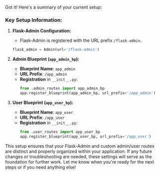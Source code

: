 Got it! Here's a summary of your current setup:

### Key Setup Information:

1. **Flask-Admin Configuration:**
   - Flask-Admin is registered with the URL prefix `/flask-admin`.
   ```python
   flask_admin = Admin(url='/flask-admin')
   ```

2. **Admin Blueprint (`app_admin_bp`):**
   - **Blueprint Name**: `app_admin`
   - **URL Prefix**: `/app_admin`
   - **Registration** in `__init__.py`:
     ```python
     from .admin_routes import app_admin_bp
     app.register_blueprint(app_admin_bp, url_prefix='/app_admin')
     ```

3. **User Blueprint (`app_user_bp`):**
   - **Blueprint Name**: `app_user`
   - **URL Prefix**: `/app_user`
   - **Registration** in `__init__.py`:
     ```python
     from .user_routes import app_user_bp
     app.register_blueprint(app_user_bp, url_prefix='/app_user')
     ```

This setup ensures that your Flask-Admin and custom admin/user routes are distinct and properly organized within your application. If any future changes or troubleshooting are needed, these settings will serve as the foundation for further work. Let me know when you're ready for the next steps or if you need anything else!
